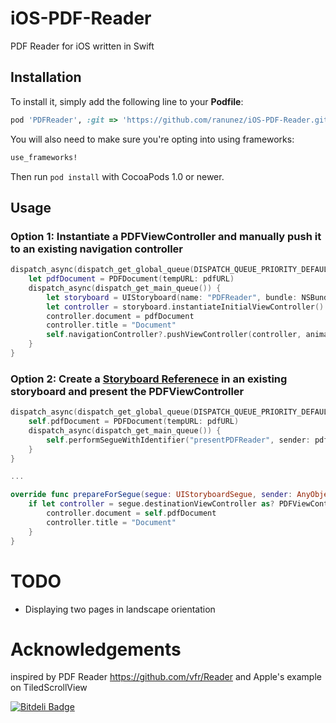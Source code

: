# iOS-PDF-Reader
PDF Reader for iOS written in Swift

## Installation

[CocoaPods]: http://cocoapods.org

To install it, simply add the following line to your **Podfile**:

```ruby
pod 'PDFReader', :git => 'https://github.com/ranunez/iOS-PDF-Reader.git'
```

You will also need to make sure you're opting into using frameworks:

```ruby
use_frameworks!
```

Then run `pod install` with CocoaPods 1.0 or newer.

## Usage

### Option 1: Instantiate a PDFViewController and manually push it to an existing navigation controller
```swift
dispatch_async(dispatch_get_global_queue(DISPATCH_QUEUE_PRIORITY_DEFAULT, 0)) {
    let pdfDocument = PDFDocument(tempURL: pdfURL)
    dispatch_async(dispatch_get_main_queue()) {
        let storyboard = UIStoryboard(name: "PDFReader", bundle: NSBundle(forClass: PDFViewController.self))
        let controller = storyboard.instantiateInitialViewController() as! PDFViewController
        controller.document = pdfDocument
        controller.title = "Document"
        self.navigationController?.pushViewController(controller, animated: true)
    }
}
```

### Option 2: Create a [Storyboard Referenece](https://developer.apple.com/library/ios/recipes/xcode_help-IB_storyboard/Chapters/AddSBReference.html) in an existing storyboard and present the PDFViewController
```swift
dispatch_async(dispatch_get_global_queue(DISPATCH_QUEUE_PRIORITY_DEFAULT, 0)) {
    self.pdfDocument = PDFDocument(tempURL: pdfURL)
    dispatch_async(dispatch_get_main_queue()) {
        self.performSegueWithIdentifier("presentPDFReader", sender: pdfDocument)
    }
}

...

override func prepareForSegue(segue: UIStoryboardSegue, sender: AnyObject?) {
    if let controller = segue.destinationViewController as? PDFViewController {
        controller.document = self.pdfDocument
        controller.title = "Document"
    }
}
```
# TODO
- Displaying two pages in landscape orientation

# Acknowledgements

inspired by PDF Reader https://github.com/vfr/Reader and Apple's example on TiledScrollView


[![Bitdeli Badge](https://d2weczhvl823v0.cloudfront.net/Alua-Kinzhebayeva/ios-pdf-reader/trend.png)](https://bitdeli.com/free "Bitdeli Badge")

